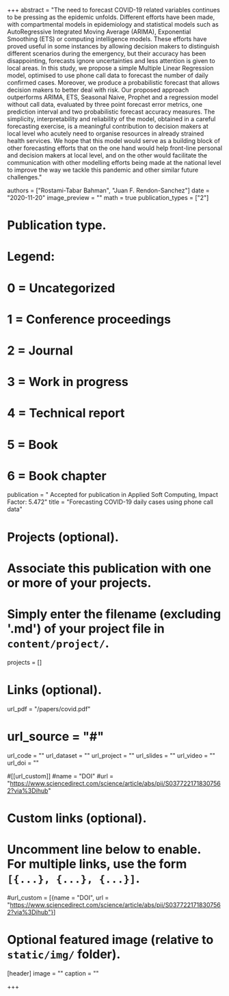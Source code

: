 +++
abstract = "The need to forecast COVID-19 related variables continues to be pressing as the epidemic unfolds. Different efforts have been made, with compartmental models in epidemiology and statistical models such as AutoRegressive Integrated Moving Average (ARIMA), Exponential Smoothing (ETS) or computing intelligence models. These efforts have proved useful in some instances by allowing decision makers to distinguish different scenarios during the emergency, but their accuracy has been disappointing, forecasts ignore uncertainties and less attention is given to local areas. In this study, we propose a simple Multiple Linear Regression model, optimised to use phone call data to forecast the number of daily confirmed cases. Moreover, we produce a probabilistic forecast that allows decision makers to better deal with risk. Our proposed approach outperforms ARIMA, ETS, Seasonal Naive, Prophet and a regression model without call data, evaluated by three point forecast error metrics, one prediction interval and two probabilistic forecast accuracy measures. The simplicity, interpretability and reliability of the model, obtained in a careful forecasting exercise, is a meaningful contribution to decision makers at local level who acutely need to organise resources in already strained health services. We hope that this model would serve as a building block of other forecasting efforts that on the one hand would help front-line personal and decision makers at local level, and on the other would facilitate the communication with other modelling efforts being made at the national level to improve the way we tackle this pandemic and other similar future challenges."

authors = ["Rostami-Tabar Bahman", "Juan F. Rendon-Sanchez"]
date = "2020-11-20"
image_preview = ""
math = true
publication_types = ["2"]
# Publication type.
# Legend:
# 0 = Uncategorized
# 1 = Conference proceedings
# 2 = Journal
# 3 = Work in progress
# 4 = Technical report
# 5 = Book
# 6 = Book chapter
publication = " Accepted for publication in Applied Soft Computing, Impact Factor: 5.472"
title = "Forecasting COVID-19 daily cases using phone call data"
# Projects (optional).
#   Associate this publication with one or more of your projects.
#   Simply enter the filename (excluding '.md') of your project file in `content/project/`.
projects = []

# Links (optional).
url_pdf = "/papers/covid.pdf"
# url_source = "#"
url_code = ""
url_dataset = ""
url_project = ""
url_slides = ""
url_video = ""
url_doi = ""

#[[url_custom]]
#name = "DOI"
#url = "https://www.sciencedirect.com/science/article/abs/pii/S0377221718307562?via%3Dihub"


# Custom links (optional).
#   Uncomment line below to enable. For multiple links, use the form `[{...}, {...}, {...}]`.
#url_custom = [{name = "DOI", url = "https://www.sciencedirect.com/science/article/abs/pii/S0377221718307562?via%3Dihub"}]


# Optional featured image (relative to `static/img/` folder).
[header]
image = ""
caption = ""

+++
